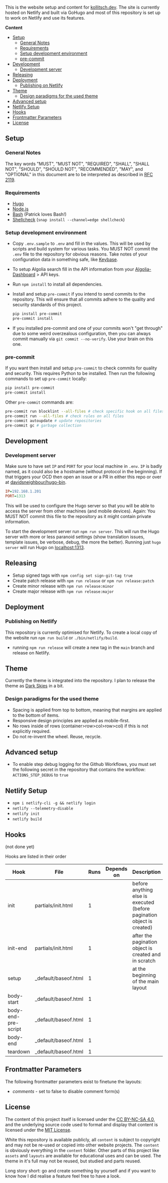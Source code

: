 This is the website setup and content for [kollitsch.dev](https://kollitsch.dev/). The site is currently hosted on Netlify and built via GoHugo and most of this repository is set up to work on Netlify and use its features.

**Content**

- [Setup](#setup)
  - [General Notes](#general-notes)
  - [Requirements](#requirements)
  - [Setup development environment](#setup-development-environment)
  - [pre-commit](#pre-commit)
- [Development](#development)
  - [Development server](#development-server)
- [Releasing](#releasing)
- [Deployment](#deployment)
  - [Publishing on Netlify](#publishing-on-netlify)
- [Theme](#theme)
  - [Design paradigms for the used theme](#design-paradigms-for-the-used-theme)
- [Advanced setup](#advanced-setup)
- [Netlify Setup](#netlify-setup)
- [Hooks](#hooks)
- [Frontmatter Parameters](#frontmatter-parameters)
- [License](#license)

## Setup

### General Notes

The key words "MUST", "MUST NOT", "REQUIRED", "SHALL", "SHALL NOT", "SHOULD", "SHOULD NOT", "RECOMMENDED", "MAY", and "OPTIONAL" in this document are to be interpreted as described in [RFC 2119](https://www.ietf.org/rfc/rfc2119.txt).

### Requirements

- [Hugo](https://gohugo.io/)
- [Node.js](https://nodejs.org/)
- [Bash](https://www.gnu.org/software/bash/) (Patrick loves Bash!)
- [Shellcheck](https://github.com/koalaman/shellcheck) (`snap install --channel=edge shellcheck`)

### Setup development environment

- Copy `.env.sample` to `.env` and fill in the values. This will be used by scripts and build system for various tasks. You MUST NOT commit the `.env` file to the repository for obvious reasons. Take notes of your configuration data in something safe, like [Keybase](https://keybase.io/).
- To setup Algolia search fill in the API information from your [Algolia-Dashboard](https://www.algolia.com/account/api-keys/all) &gt; API keys.
- Run `npm install` to install all dependencies.
- Install and setup `pre-commit` if you intend to send commits to the repository. This will ensure that all commits adhere to the quality and security standards of this project.

  ```bash
  pip install pre-commit
  pre-commit install
  ```

- If you installed pre-commit and one of your commits won't "get through" due to some weird overzealous configuration, then you can always commit manually via `git commit --no-verify`. Use your brain on this one.

### pre-commit

If you want then install and setup `pre-commit` to check commits for quality and security. This requires Python to be installed. Then run the following commands to set up `pre-commit` locally:

```bash
pip install pre-commit
pre-commit install
```

Other `pre-commit` commands are:

```bash
pre-commit run blocklint --all-files # check specific hook on all files
pre-commit run --all-files # check rules on all files
pre-commit autoupdate # update repositories
pre-commit gc # garbage collection
```

## Development

### Development server

Make sure to have set `IP` and `PORT` for your local machine in `.env`. `IP` is badly named, as it could also be a hostname (without protocol in the beginning). If that triggers your OCD then open an issue or a PR in either this repo or over at [davidsneighbour/hugo-bin](https://github.com/davidsneighbour/hugo-bin/).

```ini
IP=192.168.1.201
PORT=1313
```

This will be used to configure the Hugo server so that you will be able to access the server from other machines (and mobile devices). Again: You MUST NOT commit this file to the repository as it might contain private information.

To start the development server run `npm run server`. This will run the Hugo server with more or less paranoid settings (show translation issues, template issues, be verbose, debug, the more the better). Running just `hugo server` will run Hugo on [localhost:1313](http://localhost:1313).

## Releasing

- Setup signed tags with `npm config set sign-git-tag true`
- Create patch release with `npm run release` or `npm run release:patch`
- Create minor release with `npm run release:minor`
- Create major release with `npm run release:major`

## Deployment

### Publishing on Netlify

This repository is currently optimised for Netlify. To create a local copy of the website run `npm run build` or `./bin/netlify/build`.

- running `npm run release` will create a new tag in the `main` branch and release on Netlify.

## Theme

Currently the theme is integrated into the repository. I plan to release the theme as [Dark Skies](https://github.com/davidsneighbour/hugo-dark-skies) in a bit.

### Design paradigms for the used theme

- Spacing is applied from top to bottom, meaning that margins are applied to the bottom of items.
- Responsive design principles are applied as mobile-first.
- No rows inside of rows (container>row>col>row>col) if this is not explicitly required.
- Do not re-invent the wheel. Reuse, recycle.

## Advanced setup

- To enable step debug logging for the Github Workflows, you must set the following secret in the repository that contains the workflow: `ACTIONS_STEP_DEBUG` to `true`

## Netlify Setup

- `npm i netlify-cli -g && netlify login`
- `netlify --telemetry-disable`
- `netlify init`
- `netlify build`

## Hooks

(not done yet)

Hooks are listed in their order

<!-- prettier-ignore -->
| Hook                | File                 | Runs | Depends on | Description                                                            |
| ------------------- | -------------------- | ---- | ---------- | ---------------------------------------------------------------------- |
| init                | partials/init.html   | 1    |            | before anything else is executed (before pagination object is created) |
| init-end            | partials/init.html   | 1    |            | after the pagination object is created and in scratch                  |
| setup               | _default/baseof.html | 1    |            | at the beginning of the main layout                                    |
| body-start          | _default/baseof.html | 1    |            |                                                                        |
| body-end-pre-script | _default/baseof.html | 1    |            |                                                                        |
| body-end            | _default/baseof.html | 1    |            |                                                                        |
| teardown            | _default/baseof.html | 1    |            |                                                                        |

## Frontmatter Parameters

The following frontmatter parameters exist to finetune the layouts:

- *comments* - set to false to disable comment form(s)

## License

The content of this project itself is licensed under the [CC BY-NC-SA 4.0](http://creativecommons.org/licenses/by-nc-sa/4.0/), and the underlying source code used to format and display that content is licensed under the [MIT License](LICENSE-MIT.md).

White this repository is available publicly, all `content` is subject to copyright and may not be re-used or copied into other website projects. The `content` is obviously everything in the `content` folder. Other parts of this project like `assets` and `layouts` are available for educational uses and can be used. The theme in it's full may not be reused, but studied and parts reused.

Long story short: go and create something by yourself and if you want to know how I did realise a feature feel free to have a look.
